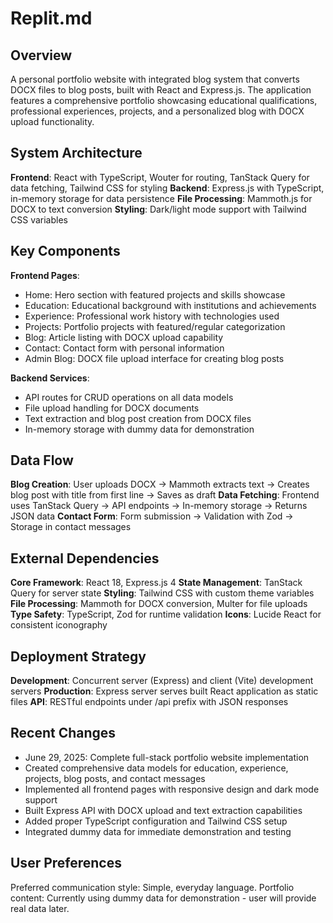 # Replit.md

## Overview

A personal portfolio website with integrated blog system that converts DOCX files to blog posts, built with React and Express.js. The application features a comprehensive portfolio showcasing educational qualifications, professional experiences, projects, and a personalized blog with DOCX upload functionality.

## System Architecture

**Frontend**: React with TypeScript, Wouter for routing, TanStack Query for data fetching, Tailwind CSS for styling
**Backend**: Express.js with TypeScript, in-memory storage for data persistence
**File Processing**: Mammoth.js for DOCX to text conversion
**Styling**: Dark/light mode support with Tailwind CSS variables

## Key Components

**Frontend Pages**:
- Home: Hero section with featured projects and skills showcase
- Education: Educational background with institutions and achievements
- Experience: Professional work history with technologies used
- Projects: Portfolio projects with featured/regular categorization
- Blog: Article listing with DOCX upload capability
- Contact: Contact form with personal information
- Admin Blog: DOCX file upload interface for creating blog posts

**Backend Services**:
- API routes for CRUD operations on all data models
- File upload handling for DOCX documents
- Text extraction and blog post creation from DOCX files
- In-memory storage with dummy data for demonstration

## Data Flow

**Blog Creation**: User uploads DOCX → Mammoth extracts text → Creates blog post with title from first line → Saves as draft
**Data Fetching**: Frontend uses TanStack Query → API endpoints → In-memory storage → Returns JSON data
**Contact Form**: Form submission → Validation with Zod → Storage in contact messages

## External Dependencies

**Core Framework**: React 18, Express.js 4
**State Management**: TanStack Query for server state
**Styling**: Tailwind CSS with custom theme variables
**File Processing**: Mammoth for DOCX conversion, Multer for file uploads
**Type Safety**: TypeScript, Zod for runtime validation
**Icons**: Lucide React for consistent iconography

## Deployment Strategy

**Development**: Concurrent server (Express) and client (Vite) development servers
**Production**: Express server serves built React application as static files
**API**: RESTful endpoints under /api prefix with JSON responses

## Recent Changes

- June 29, 2025: Complete full-stack portfolio website implementation
- Created comprehensive data models for education, experience, projects, blog posts, and contact messages
- Implemented all frontend pages with responsive design and dark mode support
- Built Express API with DOCX upload and text extraction capabilities
- Added proper TypeScript configuration and Tailwind CSS setup
- Integrated dummy data for immediate demonstration and testing

## User Preferences

Preferred communication style: Simple, everyday language.
Portfolio content: Currently using dummy data for demonstration - user will provide real data later.